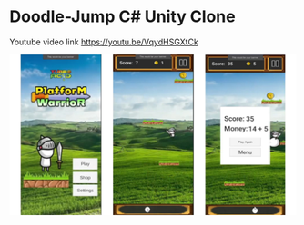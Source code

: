 # Doodle-Jump C# Unity Clone

Youtube video link https://youtu.be/VqydHSGXtCk


![alt text](https://raw.githubusercontent.com/IonutDaniel99/Doodle-Jump-C--Clone/master/Images/poster.jpg?token=AKBDXL3VPY2GX7M2Q2SATOTAH7BTQ")

 
